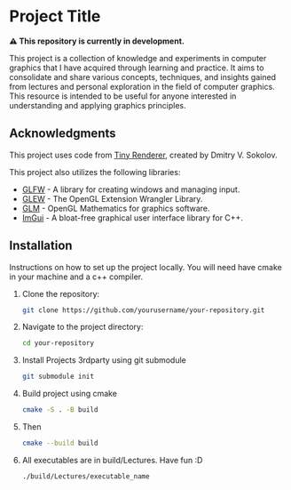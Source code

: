 # Project Title

**⚠️ This repository is currently in development.**

This project is a collection of knowledge and experiments in computer graphics that I have acquired through learning and practice. It aims to consolidate and share various concepts, techniques, and insights gained from lectures and personal exploration in the field of computer graphics. This resource is intended to be useful for anyone interested in understanding and applying graphics principles.

## Acknowledgments

This project uses code from [Tiny Renderer](https://github.com/ssloy/tinyrenderer), created by Dmitry V. Sokolov. 

This project also utilizes the following libraries:
- [GLFW](https://www.glfw.org/) - A library for creating windows and managing input.
- [GLEW](http://glew.sourceforge.net/) - The OpenGL Extension Wrangler Library.
- [GLM](https://github.com/g-truc/glm) - OpenGL Mathematics for graphics software.
- [ImGui](https://github.com/ocornut/imgui) - A bloat-free graphical user interface library for C++.

## Installation

Instructions on how to set up the project locally. You will need have cmake in your machine and a c++ compiler.

1. Clone the repository:
    ```sh
    git clone https://github.com/yourusername/your-repository.git
    ```
2. Navigate to the project directory:
    ```sh
    cd your-repository
    ```
3. Install Projects 3rdparty using git submodule
    ```sh
    git submodule init
    ```
4. Build project using cmake
    ```sh
    cmake -S . -B build
    ```
5. Then
	```sh
    cmake --build build
    ```
6. All executables are in build/Lectures. Have fun :D
	```sh
    ./build/Lectures/executable_name
    ```